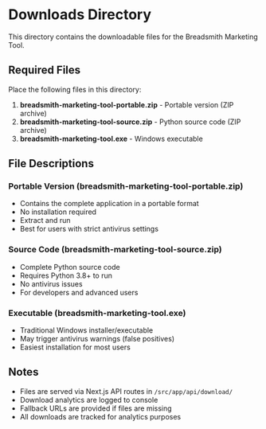 # Downloads Directory

This directory contains the downloadable files for the Breadsmith Marketing Tool.

## Required Files

Place the following files in this directory:

1. **breadsmith-marketing-tool-portable.zip** - Portable version (ZIP archive)
2. **breadsmith-marketing-tool-source.zip** - Python source code (ZIP archive)  
3. **breadsmith-marketing-tool.exe** - Windows executable

## File Descriptions

### Portable Version (breadsmith-marketing-tool-portable.zip)
- Contains the complete application in a portable format
- No installation required
- Extract and run
- Best for users with strict antivirus settings

### Source Code (breadsmith-marketing-tool-source.zip)
- Complete Python source code
- Requires Python 3.8+ to run
- No antivirus issues
- For developers and advanced users

### Executable (breadsmith-marketing-tool.exe)
- Traditional Windows installer/executable
- May trigger antivirus warnings (false positives)
- Easiest installation for most users

## Notes

- Files are served via Next.js API routes in `/src/app/api/download/`
- Download analytics are logged to console
- Fallback URLs are provided if files are missing
- All downloads are tracked for analytics purposes 